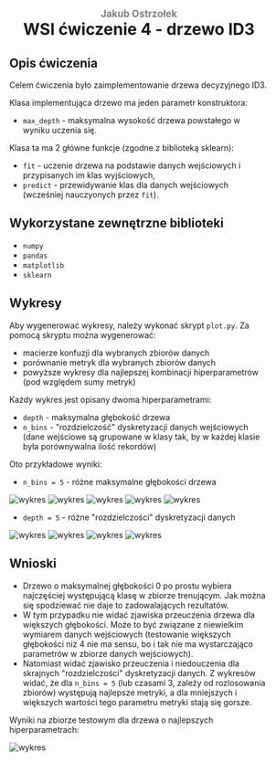 <div style="padding: 2% 5%;">

<h1 style="text-align: center;">
<div style="color:grey; font-size: 0.6em;">Jakub Ostrzołek</div>
<div>WSI ćwiczenie 4 - drzewo ID3</div>
</h1>

## Opis ćwiczenia
Celem ćwiczenia było zaimplementowanie drzewa decyzyjnego ID3. 

Klasa implementująca drzewo ma jeden parametr konstruktora:
* `max_depth` - maksymalna wysokość drzewa powstałego w wyniku uczenia się.

Klasa ta ma 2 główne funkcje (zgodne z biblioteką sklearn):
* `fit` - uczenie drzewa na podstawie danych wejściowych i przypisanych im klas wyjściowych,
* `predict` - przewidywanie klas dla danych wejściowych (wcześniej nauczyonych przez `fit`).

## Wykorzystane zewnętrzne biblioteki
* `numpy`
* `pandas`
* `matplotlib`
* `sklearn`
 
## Wykresy
Aby wygenerować wykresy, należy wykonać skrypt `plot.py`. Za pomocą skryptu można wygenerować:
* macierze konfuzji dla wybranych zbiorów danych
* porównanie metryk dla wybranych zbiorów danych
* powyższe wykresy dla najlepszej kombinacji hiperparametrów (pod względem sumy metryk)

Każdy wykres jest opisany dwoma hiperparametrami:
* `depth` - maksymalna głębokość drzewa
* `n_bins` - "rozdzielczość" dyskretyzacji danych wejściowych (dane wejściowe są grupowane w klasy tak, by w każdej klasie była porównywalna ilość rekordów)

Oto przykładowe wyniki:
* `n_bins = 5` - różne maksymalne głębokości drzewa

![wykres](plots/b=5&d=0.jpg)
![wykres](plots/b=5&d=1.jpg)
![wykres](plots/b=5&d=2.jpg)
![wykres](plots/b=5&d=3.jpg)
![wykres](plots/b=5&d=4.jpg)
* `depth = 5` - różne "rozdzielczości" dyskretyzacji danych

![wykres](plots/b=2&d=4.jpg)
![wykres](plots/b=3&d=4.jpg)
![wykres](plots/b=5&d=4.jpg)
![wykres](plots/b=7&d=4.jpg)

## Wnioski
* Drzewo o maksymalnej głębokości 0 po prostu wybiera najczęściej występującą klasę w zbiorze trenującym. Jak można się spodziewać nie daje to zadowalających rezultatów.
* W tym przypadku nie widać zjawiska przeuczenia drzewa dla większych głębokości. Może to być związane z niewielkim wymiarem danych wejściowych (testowanie większych głębokości niż 4 nie ma sensu, bo i tak nie ma wystarczająco parametrów w zbiorze danych wejściowych).
* Natomiast widać zjawisko przeuczenia i niedouczenia dla skrajnych "rozdzielczości" dyskretyzacji danych. Z wykresów widać, że dla `n_bins = 5` (lub czasami 3, zależy od rozlosowania zbiorów) występują najlepsze metryki, a dla mniejszych i większych wartości tego parametru metryki stają się gorsze.

Wyniki na zbiorze testowym dla drzewa o najlepszych hiperparametrach:

![wykres](plots/test-best.jpg)

</div>